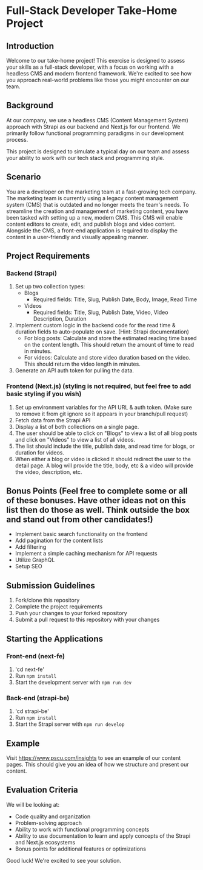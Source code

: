 # Full-Stack Developer Take-Home Project

## Introduction

Welcome to our take-home project! This exercise is designed to assess your skills as a full-stack developer, with a focus on working with a headless CMS and modern frontend framework. We're excited to see how you approach real-world problems like those you might encounter on our team.

## Background

At our company, we use a headless CMS (Content Management System) approach with Strapi as our backend and Next.js for our frontend. We primarily follow functional programming paradigms in our development process.

This project is designed to simulate a typical day on our team and assess your ability to work with our tech stack and programming style.

## Scenario

You are a developer on the marketing team at a fast-growing tech company. The marketing team is currently using a legacy content management system (CMS) that is outdated and no longer meets the team's needs. To streamline the creation and management of marketing content, you have been tasked with setting up a new, modern CMS. This CMS will enable content editors to create, edit, and publish blogs and video content. Alongside the CMS, a front-end application is required to display the content in a user-friendly and visually appealing manner.

## Project Requirements

### Backend (Strapi)

1. Set up two collection types:
    - Blogs
        * Required fields: Title, Slug, Publish Date, Body, Image, Read Time
    - Videos
        * Required fields: Title, Slug, Publish Date, Video, Video Description, Duration
2. Implement custom logic in the backend code for the read time & duration fields to auto-populate on save. (Hint: Strapi documentation)
   -   For blog posts: Calculate and store the estimated reading time based on the content length. This should return the amount of time to read in minutes.
   -   For videos: Calculate and store video duration based on the video. This should return the video length in minutes.
3. Generate an API auth token for pulling the data.

### Frontend (Next.js) (styling is not required, but feel free to add basic styling if you wish)

1. Set up environment variables for the API URL & auth token. (Make sure to remove it from git ignore so it appears in your branch/pull request)
2. Fetch data from the Strapi API
3. Display a list of both collections on a single page.
4. The user should be able to click on "Blogs" to view a list of all blog posts and click on "Videos" to view a list of all videos.
5. The list should include the title, publish date, and read time for blogs, or duration for videos.
6. When either a blog or video is clicked it should redirect the user to the detail page. A blog will provide the title, body, etc & a video will provide the video, description, etc.

## Bonus Points (Feel free to complete some or all of these bonuses. Have other ideas not on this list then do those as well. Think outside the box and stand out from other candidates!)

-   Implement basic search functionality on the frontend
-   Add pagination for the content lists
-   Add filtering
-   Implement a simple caching mechanism for API requests
-   Utilize GraphQL
-   Setup SEO

## Submission Guidelines

1. Fork/clone this repository
2. Complete the project requirements
3. Push your changes to your forked repository
4. Submit a pull request to this repository with your changes

## Starting the Applications

### Front-end (next-fe)

1. 'cd next-fe'
2. Run `npm install`
3. Start the development server with `npm run dev`

### Back-end (strapi-be)

1. 'cd strapi-be'
2. Run `npm install`
3. Start the Strapi server with `npm run develop`

## Example

Visit https://www.pscu.com/insights to see an example of our content pages. This should give you an idea of how we structure and present our content.

## Evaluation Criteria

We will be looking at:

-   Code quality and organization
-   Problem-solving approach
-   Ability to work with functional programming concepts
-   Ability to use documentation to learn and apply concepts of the Strapi and Next.js ecosystems
-   Bonus points for additional features or optimizations

Good luck! We're excited to see your solution.
